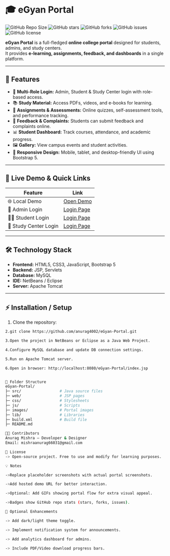 # 🎓 eGyan Portal

![GitHub Repo Size](https://img.shields.io/github/repo-size/anurag4002/eGyan-Portal)
![GitHub stars](https://img.shields.io/github/stars/anurag4002/eGyan-Portal?style=social)
![GitHub forks](https://img.shields.io/github/forks/anurag4002/eGyan-Portal?style=social)
![GitHub issues](https://img.shields.io/github/issues/anurag4002/eGyan-Portal)
![GitHub license](https://img.shields.io/github/license/anurag4002/eGyan-Portal)

**eGyan Portal** is a full-fledged **online college portal** designed for students, admins, and study centers.  
It provides **e-learning, assignments, feedback, and dashboards** in a single platform.

---

## 🌟 Features

- 🔐 **Multi-Role Login:** Admin, Student & Study Center login with role-based access.
- 📚 **Study Material:** Access PDFs, videos, and e-books for learning.
- 📝 **Assignments & Assessments:** Online quizzes, self-assessment tools, and performance tracking.
- 💬 **Feedback & Complaints:** Students can submit feedback and complaints online.
- 📊 **Student Dashboard:** Track courses, attendance, and academic progress.
- 🖼 **Gallery:** View campus events and student activities.
- 📱 **Responsive Design:** Mobile, tablet, and desktop-friendly UI using Bootstrap 5.

---



## 🚀 Live Demo & Quick Links

| Feature | Link |
|--------|------|
| 🌐 Local Demo | [Open Demo](http://localhost:8080/eGyan-Portal/index.jsp) |
| 🔑 Admin Login | [Login Page](http://localhost:8080/eGyan-Portal/login.jsp) |
| 👨‍🎓 Student Login | [Login Page](http://localhost:8080/eGyan-Portal/login.jsp) |
| 🏫 Study Center Login | [Login Page](http://localhost:8080/eGyan-Portal/login.jsp) |

---

## 🛠 Technology Stack

- **Frontend:** HTML5, CSS3, JavaScript, Bootstrap 5  
- **Backend:** JSP, Servlets  
- **Database:** MySQL  
- **IDE:** NetBeans / Eclipse  
- **Server:** Apache Tomcat  

---

## ⚡ Installation / Setup

1. Clone the repository:

```bash
2.git clone https://github.com/anurag4002/eGyan-Portal.git

3.Open the project in NetBeans or Eclipse as a Java Web Project.

4.Configure MySQL database and update DB connection settings.

5.Run on Apache Tomcat server.

6.Open in browser: http://localhost:8080/eGyan-Portal/index.jsp


📂 Folder Structure
eGyan-Portal/
├─ src/                 # Java source files
├─ web/                 # JSP pages
├─ css/                 # Stylesheets
├─ js/                  # Scripts
├─ images/              # Portal images
├─ lib/                 # Libraries
├─ build.xml            # Build file
├─ README.md

👨‍💻 Contributors
Anurag Mishra – Developer & Designer
Email: mishraanurag66031@gmail.com

📌 License
-> Open-source project. Free to use and modify for learning purposes.

💡 Notes

->Replace placeholder screenshots with actual portal screenshots.

->Add hosted demo URL for better interaction.

->Optional: Add GIFs showing portal flow for extra visual appeal.

->Badges show GitHub repo stats (stars, forks, issues).

🎯 Optional Enhancements

-> Add dark/light theme toggle.

-> Implement notification system for announcements.

-> Add analytics dashboard for admins.

-> Include PDF/Video download progress bars.

